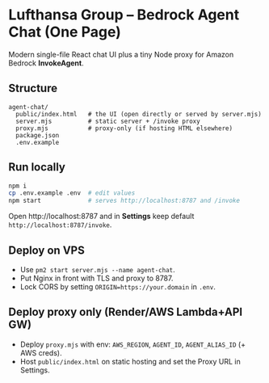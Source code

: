 # Lufthansa Group – Bedrock Agent Chat (One Page)

Modern single-file React chat UI plus a tiny Node proxy for Amazon Bedrock **InvokeAgent**.

## Structure
```
agent-chat/
  public/index.html   # the UI (open directly or served by server.mjs)
  server.mjs          # static server + /invoke proxy
  proxy.mjs           # proxy-only (if hosting HTML elsewhere)
  package.json
  .env.example
```

## Run locally
```bash
npm i
cp .env.example .env  # edit values
npm start             # serves http://localhost:8787 and /invoke
```

Open http://localhost:8787 and in **Settings** keep default `http://localhost:8787/invoke`.

## Deploy on VPS
- Use `pm2 start server.mjs --name agent-chat`.
- Put Nginx in front with TLS and proxy to 8787.
- Lock CORS by setting `ORIGIN=https://your.domain` in `.env`.

## Deploy proxy only (Render/AWS Lambda+API GW)
- Deploy `proxy.mjs` with env: `AWS_REGION`, `AGENT_ID`, `AGENT_ALIAS_ID` (+ AWS creds).
- Host `public/index.html` on static hosting and set the Proxy URL in Settings.
